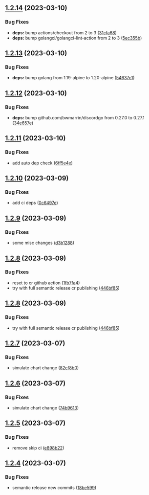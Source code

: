 ## [1.2.14](https://github.com/kaiehrhardt/discord-kr-news/compare/1.2.13...1.2.14) (2023-03-10)


### Bug Fixes

* **deps:** bump actions/checkout from 2 to 3 ([31cfa68](https://github.com/kaiehrhardt/discord-kr-news/commit/31cfa68150933fd616659dd5e2abc23381145697))
* **deps:** bump golangci/golangci-lint-action from 2 to 3 ([5ec355b](https://github.com/kaiehrhardt/discord-kr-news/commit/5ec355ba7f797e6e3fb65d440a5cc9d3bf4fd968))

## [1.2.13](https://github.com/kaiehrhardt/discord-kr-news/compare/1.2.12...1.2.13) (2023-03-10)


### Bug Fixes

* **deps:** bump golang from 1.19-alpine to 1.20-alpine ([54637c1](https://github.com/kaiehrhardt/discord-kr-news/commit/54637c1fc219bd016f17fa1a2535ace9d308e4ee))

## [1.2.12](https://github.com/kaiehrhardt/discord-kr-news/compare/1.2.11...1.2.12) (2023-03-10)


### Bug Fixes

* **deps:** bump github.com/bwmarrin/discordgo from 0.27.0 to 0.27.1 ([34e657e](https://github.com/kaiehrhardt/discord-kr-news/commit/34e657e7b8922b72ddb8daf4721f2b278281dab5))

## [1.2.11](https://github.com/kaiehrhardt/discord-kr-news/compare/1.2.10...1.2.11) (2023-03-10)


### Bug Fixes

* add auto dep check ([6ff5e4e](https://github.com/kaiehrhardt/discord-kr-news/commit/6ff5e4e668f183c7e97429b8a76ed89826bcd601))

## [1.2.10](https://github.com/kaiehrhardt/discord-kr-news/compare/1.2.9...1.2.10) (2023-03-09)


### Bug Fixes

* add ci deps ([0c6497e](https://github.com/kaiehrhardt/discord-kr-news/commit/0c6497e1c78abbb8270d197b8e7706ec49381797))

## [1.2.9](https://github.com/kaiehrhardt/discord-kr-news/compare/1.2.8...1.2.9) (2023-03-09)


### Bug Fixes

* some misc changes ([d3b1288](https://github.com/kaiehrhardt/discord-kr-news/commit/d3b1288d4ab07b4412129aeaf9402324b03d52cb))

## [1.2.8](https://github.com/kaiehrhardt/discord-kr-news/compare/1.2.7...1.2.8) (2023-03-09)


### Bug Fixes

* reset to cr github action ([1fb7fa4](https://github.com/kaiehrhardt/discord-kr-news/commit/1fb7fa4090adf5eb3b42b7db97a00de98fa15aca))
* try with full semantic release cr publishing ([446bf85](https://github.com/kaiehrhardt/discord-kr-news/commit/446bf85b59c7ba7ef3d93945cf36ad5704bdccb0))

## [1.2.8](https://github.com/kaiehrhardt/discord-kr-news/compare/1.2.7...1.2.8) (2023-03-09)


### Bug Fixes

* try with full semantic release cr publishing ([446bf85](https://github.com/kaiehrhardt/discord-kr-news/commit/446bf85b59c7ba7ef3d93945cf36ad5704bdccb0))

## [1.2.7](https://github.com/kaiehrhardt/discord-kr-news/compare/1.2.6...1.2.7) (2023-03-07)


### Bug Fixes

* simulate chart change ([82cf8b0](https://github.com/kaiehrhardt/discord-kr-news/commit/82cf8b01defe6a53804581fb644f1d1f0085f76c))

## [1.2.6](https://github.com/kaiehrhardt/discord-kr-news/compare/1.2.5...1.2.6) (2023-03-07)


### Bug Fixes

* simulate chart change ([74b9613](https://github.com/kaiehrhardt/discord-kr-news/commit/74b961319ba284d536bbeea917aca0831fa8d4be))

## [1.2.5](https://github.com/kaiehrhardt/discord-kr-news/compare/1.2.4...1.2.5) (2023-03-07)


### Bug Fixes

* remove skip ci ([e898b22](https://github.com/kaiehrhardt/discord-kr-news/commit/e898b22a2ab39b01341d8b2ad69c33bdbe835ce9))

## [1.2.4](https://github.com/kaiehrhardt/discord-kr-news/compare/1.2.3...1.2.4) (2023-03-07)


### Bug Fixes

* semantic release new commits ([18be599](https://github.com/kaiehrhardt/discord-kr-news/commit/18be599b4a509532ee9d8c2203adff4aa3389158))

